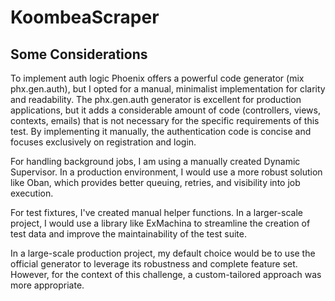 # KoombeaScraper

## Some Considerations

To implement auth logic Phoenix offers a powerful code generator (mix phx.gen.auth), but I opted for a manual, minimalist implementation for clarity and readability. The phx.gen.auth generator is excellent for production applications, but it adds a considerable amount of code (controllers, views, contexts, emails) that is not necessary for the specific requirements of this test. By implementing it manually, the authentication code is concise and focuses exclusively on registration and login.

For handling background jobs, I am using a manually created Dynamic Supervisor. In a production environment, I would use a more robust solution like Oban, which provides better queuing, retries, and visibility into job execution.

For test fixtures, I've created manual helper functions. In a larger-scale project, I would use a library like ExMachina to streamline the creation of test data and improve the maintainability of the test suite.

In a large-scale production project, my default choice would be to use the official generator to leverage its robustness and complete feature set. However, for the context of this challenge, a custom-tailored approach was more appropriate.